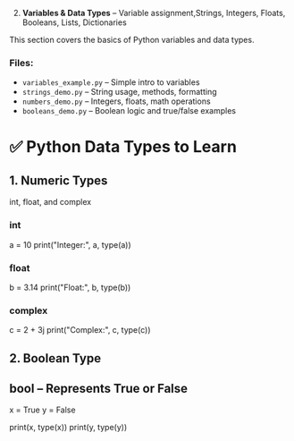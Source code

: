 2. **Variables & Data Types** – Variable assignment,Strings, Integers, Floats, Booleans, Lists, Dictionaries

This section covers the basics of Python variables and data types.

### Files:
- `variables_example.py` – Simple intro to variables
- `strings_demo.py` – String usage, methods, formatting
- `numbers_demo.py` – Integers, floats, math operations
- `booleans_demo.py` – Boolean logic and true/false examples



# ✅ Python Data Types to Learn

## 1. Numeric Types
int, float, and complex

### int
a = 10
print("Integer:", a, type(a))

### float
b = 3.14
print("Float:", b, type(b))

### complex
c = 2 + 3j
print("Complex:", c, type(c))


## 2. Boolean Type
## bool – Represents True or False
x = True
y = False

print(x, type(x))
print(y, type(y))



